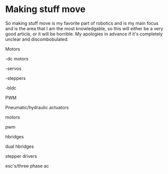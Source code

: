 # Making stuff move

So making stuff move is my favorite part of robotics and is my main focus and is the area that I am the most knowledgable, so this will either be a very good article, or it will be horrible. My apologies in advance if it's completely unclear and discombobulated.

Motors

-dc motors

-servos

-steppers

-bldc

PWM

Pneumatic/hydraulic actuators

motors

pwm

hbridges

dual hbridges

stepper drivers

esc's/three phase ac

